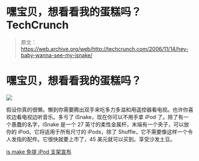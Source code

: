 # 嘿宝贝，想看看我的蛋糕吗？TechCrunch

> 原文：<https://web.archive.org/web/http://techcrunch.com/2006/11/14/hey-baby-wanna-see-my-isnake/>

# 嘿宝贝，想看看我的蛋糕吗？

![](img/34e2f12a2f465ad97738e89792cbbb5a.png)

假设你真的很懒。懒到你需要腾出双手来吃多力多滋和用遥控器看电视。也许你喜欢边看电视边听音乐。多亏了 iSnake，现在你可以不用手拿 iPod 了。除了有一个愚蠢的名字，iSnake 是一个 27 英寸的柔性金属杆，末端有一个夹子，可以放你的 iPod。它将适用于所有尺寸的 iPods，除了 Shuffle，它不需要像这样一个令人发指的配件。它很快就要上市了，45 美元就可以买到。享受沙发土豆。

[is make 免提 iPod 支架宣布](https://web.archive.org/web/20130627214749/http://ilounge.com/index.php/news/comments/isnake-hands-free-ipod-holder-announced/)